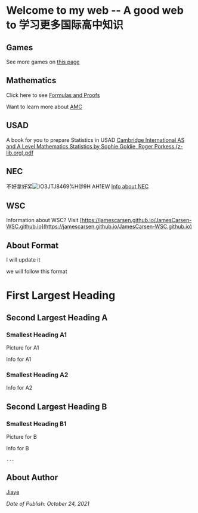 # Welcome to my web -- A good web to 学习更多国际高中知识

## Games

See more games on [this page](https://jamescarsen.github.io/JamesCarsen-Games.github.io/)

## Mathematics

Click here to see [Formulas and Proofs](https://jamescarsen.github.io/JamesCarsen-math-formulas-and-proofs.github.io/)



Want to learn more about [AMC](https://jamescarsen.github.io/JamesCarsen-AMC.github.io)



## USAD
A book for you to prepare Statistics in USAD
[Cambridge International AS and A Level Mathematics Statistics by Sophie Goldie, Roger Porkess (z-lib.org).pdf](https://github.com/JamesCarsen/JamesCarsen.github.io/files/7404610/Cambridge.International.AS.and.A.Level.Mathematics.Statistics.by.Sophie.Goldie.Roger.Porkess.z-lib.org.pdf)


## NEC
不好拿好奖![)O3JTJ$8469%H@$9H AH1EW](https://user-images.githubusercontent.com/70703379/138593684-b0d6eda8-3807-4cc8-b0f0-4c2210ec7dab.png)
[Info about NEC](https://jamescarsen.github.io/JamesCarsen-NEC.github.io/)


## WSC
Information about WSC? Visit [https://jamescarsen.github.io/JamesCarsen-WSC.github.io](https://jamescarsen.github.io/JamesCarsen-WSC.github.io)


## About Format

I will update it 

we will follow this format

# First Largest Heading

## Second Largest Heading A

### Smallest Heading A1
	
Picture for A1

Info for A1

### Smallest Heading A2

Info for A2

## Second Largest Heading B 

### Smallest Heading B1
	
Picture for B 

Info for B 

	...




## About Author
[Jiaye](https://jamescarsen.github.io/JamesCarsen-About-author.github.io/)


*Date of Publish: October 24, 2021*
